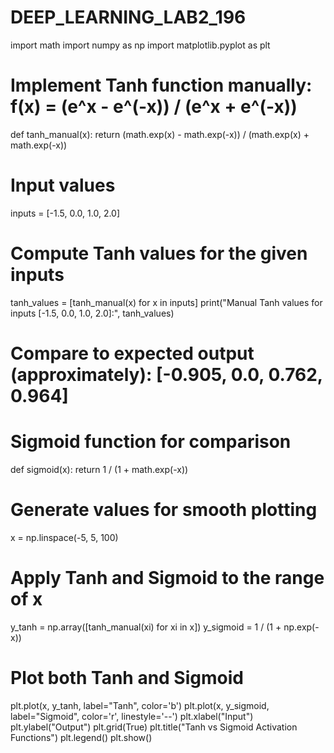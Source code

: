 # DEEP_LEARNING_LAB2_196
import math
import numpy as np
import matplotlib.pyplot as plt

# Implement Tanh function manually: f(x) = (e^x - e^(-x)) / (e^x + e^(-x))
def tanh_manual(x):
    return (math.exp(x) - math.exp(-x)) / (math.exp(x) + math.exp(-x))

# Input values
inputs = [-1.5, 0.0, 1.0, 2.0]

# Compute Tanh values for the given inputs
tanh_values = [tanh_manual(x) for x in inputs]
print("Manual Tanh values for inputs [-1.5, 0.0, 1.0, 2.0]:", tanh_values)

# Compare to expected output (approximately): [-0.905, 0.0, 0.762, 0.964]

# Sigmoid function for comparison
def sigmoid(x):
    return 1 / (1 + math.exp(-x))

# Generate values for smooth plotting
x = np.linspace(-5, 5, 100)

# Apply Tanh and Sigmoid to the range of x
y_tanh = np.array([tanh_manual(xi) for xi in x])
y_sigmoid = 1 / (1 + np.exp(-x))

# Plot both Tanh and Sigmoid
plt.plot(x, y_tanh, label="Tanh", color='b')
plt.plot(x, y_sigmoid, label="Sigmoid", color='r', linestyle='--')
plt.xlabel("Input")
plt.ylabel("Output")
plt.grid(True)
plt.title("Tanh vs Sigmoid Activation Functions")
plt.legend()
plt.show()
